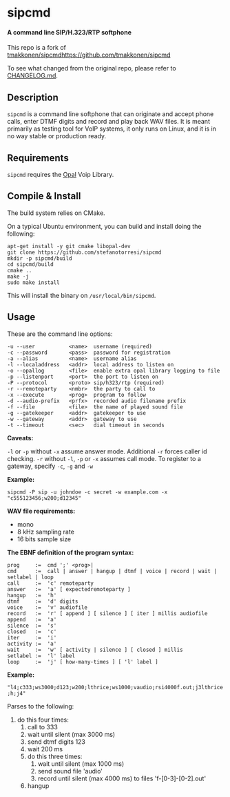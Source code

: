 # sipcmd
#### A command line SIP/H.323/RTP softphone

This repo is a fork of [tmakkonen/sipcmd]()https://github.com/tmakkonen/sipcmd

To see what changed from the original repo, please refer to [CHANGELOG.md](CHANGELOG.md).

## Description

`sipcmd` is a command line softphone that can originate and accept phone calls, enter DTMF digits and record and play back WAV files.
It is meant primarily as testing tool for VoIP systems, it only runs on Linux, and it is in no way stable or production ready.

## Requirements

`sipcmd` requires the [Opal](http://wiki.opalvoip.org/) Voip Library.

## Compile & Install

The build system relies on CMake.

On a typical Ubuntu environment, you can build and install doing the following:

```shell
apt-get install -y git cmake libopal-dev
git clone https://github.com/stefanotorresi/sipcmd
mkdir -p sipcmd/build
cd sipcmd/build
cmake ..
make -j
sudo make install
```

This will install the binary on `/usr/local/bin/sipcmd`.

## Usage

These are the command line options:

```
-u --user           <name>  username (required)
-c --password       <pass>  password for registration
-a --alias          <name>  username alias
-l --localaddress   <addr>  local address to listen on
-o --opallog        <file>  enable extra opal library logging to file
-p --listenport     <port>  the port to listen on
-P --protocol       <proto> sip/h323/rtp (required)
-r --remoteparty    <nmbr>  the party to call to
-x --execute        <prog>  program to follow
-d --audio-prefix   <prfx>  recorded audio filename prefix
-f --file           <file>  the name of played sound file
-g --gatekeeper     <addr>  gatekeeper to use
-w --gateway        <addr>  gateway to use
-t --timeout        <sec>   dial timeout in seconds
```

**Caveats:**

`-l` or `-p` without `-x` assume answer mode. Additional `-r` forces caller id checking. `-r` without `-l`, `-p` or `-x` assumes call mode.
To register to a gateway, specify `-c`, `-g` and `-w`

**Example:**

`sipcmd -P sip -u johndoe -c secret -w example.com -x "c555123456;w200;d12345"`

**WAV file requirements:**

*   mono
*   8 kHz sampling rate
*   16 bits sample size

**The EBNF definition of the program syntax:**

```
prog	 :=  cmd ';' <prog>|
cmd	     :=  call | answer | hangup | dtmf | voice | record | wait | setlabel | loop
call	 :=  'c' remoteparty
answer	 :=  'a' [ expectedremoteparty ]
hangup	 :=  'h'
dtmf	 :=  'd' digits
voice	 :=  'v' audiofile
record	 :=  'r' [ append ] [ silence ] [ iter ] millis audiofile
append	 :=  'a'
silence	 :=  's'
closed   :=  'c'
iter     :=  'i'
activity :=  'a'
wait	 :=  'w' [ activity | silence ] [ closed ] millis
setlabel :=  'l' label
loop	 :=  'j' [ how-many-times ] [ 'l' label ]
```

**Example:**

`"l4;c333;ws3000;d123;w200;lthrice;ws1000;vaudio;rsi4000f.out;j3lthrice;h;j4"`

Parses to the following:

1.  do this four times:
    1.  call to 333
    2.  wait until silent (max 3000 ms)
    3.  send dtmf digits 123
    4.  wait 200 ms
    5.  do this three times:
        1.  wait until silent (max 1000 ms)
        2.  send sound file 'audio'
        3.  record until silent (max 4000 ms) to files 'f-[0-3]-[0-2].out'
    6.  hangup
